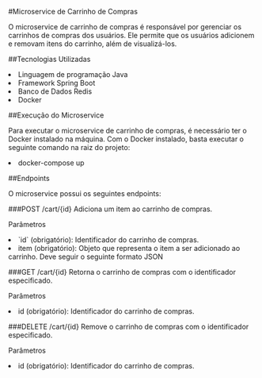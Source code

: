 #Microservice de Carrinho de Compras


O microservice de carrinho de compras é responsável por gerenciar os carrinhos de compras dos usuários. Ele permite que os usuários adicionem e removam itens do carrinho, além de visualizá-los.

##Tecnologias Utilizadas

<li>Linguagem de programação Java</li>
<li>Framework Spring Boot</li>
<li>Banco de Dados Redis</li>
<li>Docker</li>

##Execução do Microservice

Para executar o microservice de carrinho de compras, é necessário ter o Docker instalado na máquina. Com o Docker instalado, basta executar o seguinte comando na raiz do projeto:

<li>docker-compose up</li>

##Endpoints

O microservice possui os seguintes endpoints:

###POST /cart/{id}
Adiciona um item ao carrinho de compras.

Parâmetros
<li>`id` (obrigatório): Identificador do carrinho de compras.</li>
<li>item (obrigatório): Objeto que representa o item a ser adicionado ao carrinho. Deve seguir o seguinte formato JSON</li>

###GET /cart/{id}
Retorna o carrinho de compras com o identificador especificado.

Parâmetros
<li> id  (obrigatório): Identificador do carrinho de compras.</li>

###DELETE /cart/{id}
Remove o carrinho de compras com o identificador especificado.

Parâmetros
<li> id  (obrigatório): Identificador do carrinho de compras.</li>
